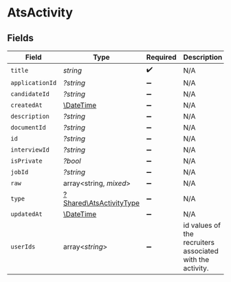 # AtsActivity


## Fields

| Field                                                             | Type                                                              | Required                                                          | Description                                                       |
| ----------------------------------------------------------------- | ----------------------------------------------------------------- | ----------------------------------------------------------------- | ----------------------------------------------------------------- |
| `title`                                                           | *string*                                                          | :heavy_check_mark:                                                | N/A                                                               |
| `applicationId`                                                   | *?string*                                                         | :heavy_minus_sign:                                                | N/A                                                               |
| `candidateId`                                                     | *?string*                                                         | :heavy_minus_sign:                                                | N/A                                                               |
| `createdAt`                                                       | [\DateTime](https://www.php.net/manual/en/class.datetime.php)     | :heavy_minus_sign:                                                | N/A                                                               |
| `description`                                                     | *?string*                                                         | :heavy_minus_sign:                                                | N/A                                                               |
| `documentId`                                                      | *?string*                                                         | :heavy_minus_sign:                                                | N/A                                                               |
| `id`                                                              | *?string*                                                         | :heavy_minus_sign:                                                | N/A                                                               |
| `interviewId`                                                     | *?string*                                                         | :heavy_minus_sign:                                                | N/A                                                               |
| `isPrivate`                                                       | *?bool*                                                           | :heavy_minus_sign:                                                | N/A                                                               |
| `jobId`                                                           | *?string*                                                         | :heavy_minus_sign:                                                | N/A                                                               |
| `raw`                                                             | array<string, *mixed*>                                            | :heavy_minus_sign:                                                | N/A                                                               |
| `type`                                                            | [?Shared\AtsActivityType](../../Models/Shared/AtsActivityType.md) | :heavy_minus_sign:                                                | N/A                                                               |
| `updatedAt`                                                       | [\DateTime](https://www.php.net/manual/en/class.datetime.php)     | :heavy_minus_sign:                                                | N/A                                                               |
| `userIds`                                                         | array<*string*>                                                   | :heavy_minus_sign:                                                | id values of the recruiters associated with the activity.         |